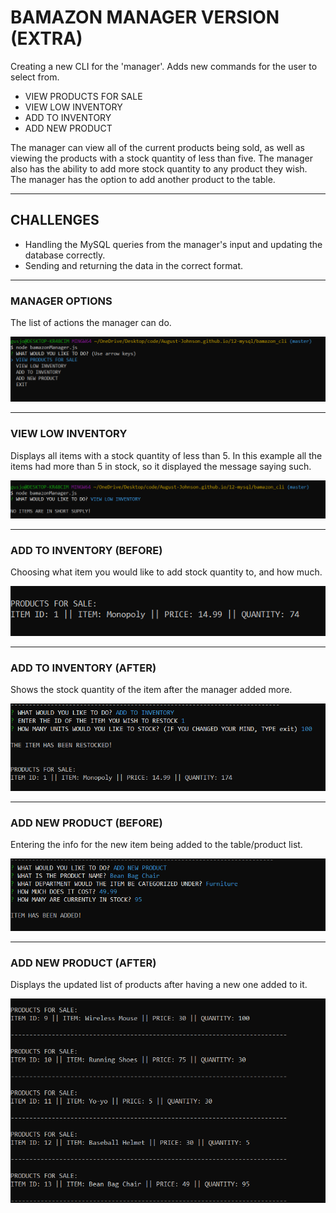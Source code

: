 # BAMAZON MANAGER VERSION (EXTRA)

<p>Creating a new CLI for the 'manager'. Adds new commands for the user to select from.
  
  * VIEW PRODUCTS FOR SALE
  * VIEW LOW INVENTORY
  * ADD TO INVENTORY
  * ADD NEW PRODUCT
  
  The manager can view all of the current products being sold, as well as viewing the products with a stock quantity of less than five. The manager also has the ability to add more stock quantity to any product they wish. The manager has the option to add another product to the table.</p>
  
  <hr>
  
  ## CHALLENGES
  * Handling the MySQL queries from the manager's input and updating the database correctly.
  * Sending and returning the data in the correct format.
  
  <hr>

### MANAGER OPTIONS
<p>The list of actions the manager can do.</p>
  
![list of manager commands](https://github.com/August-Johnson/August-Johnson.github.io/blob/master/12-mysql/screenshots/managerOptions-pic.png)

<hr>

### VIEW LOW INVENTORY
<p>Displays all items with a stock quantity of less than 5. In this example all the items had more than 5 in stock, so it displayed the message saying such.</p>
  
![list of low quantity products](https://github.com/August-Johnson/August-Johnson.github.io/blob/master/12-mysql/screenshots/lowInventory-pic.png)

<hr>

### ADD TO INVENTORY (BEFORE)
<p>Choosing what item you would like to add stock quantity to, and how much.</p>
  
![add to inventory command](https://github.com/August-Johnson/August-Johnson.github.io/blob/master/12-mysql/screenshots/beforeQuantity-pic.png)

<hr>

### ADD TO INVENTORY (AFTER)
<p>Shows the stock quantity of the item after the manager added more.</p>
  
![product list after add to inventory command](https://github.com/August-Johnson/August-Johnson.github.io/blob/master/12-mysql/screenshots/afterQuantiy-pic.png)

<hr>

### ADD NEW PRODUCT (BEFORE)
<p>Entering the info for the new item being added to the table/product list.</p>

![adding new product to table](https://github.com/August-Johnson/August-Johnson.github.io/blob/master/12-mysql/screenshots/addingItem-pic.png)

<hr>

### ADD NEW PRODUCT (AFTER)
<p>Displays the updated list of products after having a new one added to it.</p>

![table after adding new product](https://github.com/August-Johnson/August-Johnson.github.io/blob/master/12-mysql/screenshots/itemAdded-pic.png)
